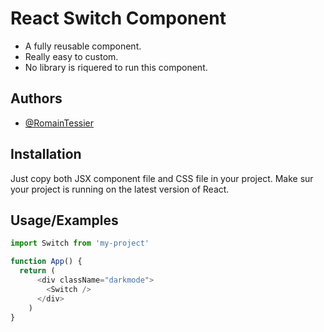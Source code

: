 # React Switch Component

- A fully reusable component. 
- Really easy to custom. 
- No library is riquered to run this component. 


## Authors

- [@RomainTessier](https://www.github.com/RomainTessier)


## Installation

Just copy both JSX component file and CSS file in your project. Make sur your project is running on the latest version of React.
    
## Usage/Examples

```javascript
import Switch from 'my-project'

function App() {
  return (
      <div className="darkmode">
        <Switch />
      </div>
    )
}
```

